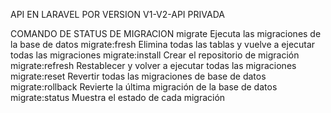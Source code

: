 API EN LARAVEL POR VERSION V1-V2-API PRIVADA



COMANDO DE STATUS DE MIGRACION
      migrate          Ejecuta las migraciones de la base de datos
      migrate:fresh    Elimina todas las tablas y vuelve a ejecutar todas las migraciones
      migrate:install  Crear el repositorio de migración
      migrate:refresh  Restablecer y volver a ejecutar todas las migraciones
      migrate:reset    Revertir todas las migraciones de base de datos
      migrate:rollback Revierte la última migración de la base de datos
      migrate:status   Muestra el estado de cada migración